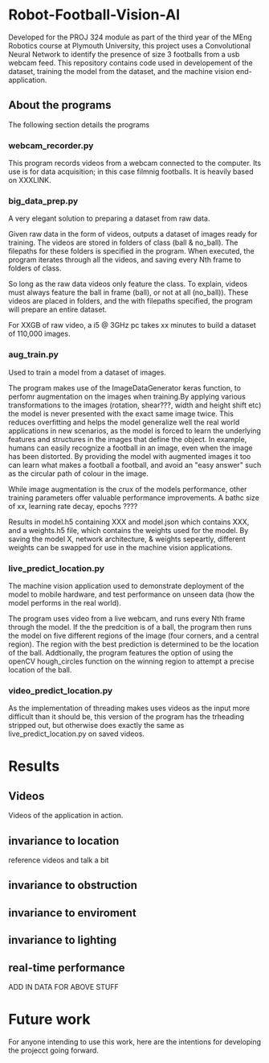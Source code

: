 # Robot-Football-Vision-AI
Developed for the PROJ 324 module as part of the third year of the MEng Robotics course at Plymouth University, this project uses a Convolutional Neural Network to identify the presence of size 3 footballs from a usb webcam feed. This repository contains code used in developement of the dataset, training the model from the dataset, and the machine vision end-application.


## About the programs
The following section details the programs 

### webcam_recorder.py
This program records videos from a webcam connected to the computer. Its use is for data acquisition; in this case filmnig footballs. It is heavily based on XXXLINK.

### big_data_prep.py
A very elegant solution to preparing a dataset from raw data. 

Given raw data in the form of videos, outputs a dataset of images ready for training. The videos are stored in folders of class (ball & no_ball). The filepaths for these folders is specified in the program. When executed, the program iterates through all the videos, and saving every Nth frame to folders of class.

So long as the raw data videos only feature the class. To explain, videos must always feature the ball in frame (ball), or not at all (no_ball)). These videos are placed in folders, and the with filepaths specified, the program will prepare an entire dataset.

For XXGB of raw video, a i5 @ 3GHz pc takes xx minutes to build a dataset of 110,000 images.


### aug_train.py
Used to train a model from a dataset of images.

The program makes use of the ImageDataGenerator keras function, to perfomr augmentation on the images when training.By applying various transformations to the images (rotation, shear???, width and height shift etc) the model is never presented with the exact same image twice. This reduces overfitting and helps the model generalize well the real world applications in new scenarios, as the model is forced to learn the underlying features and structures in the images that define the object. In example, humans can easily recognize a football in an image, even when the image has been distorted. By providing the model with augmented images it too can learn what makes a football a football, and avoid an "easy answer" such as the circular path of colour in the image.

While image augmentation is the crux of the models performance, other training parameters offer valuable performance improvements. A bathc size of xx, learning rate decay, epochs ????


Results in model.h5 containing XXX and model.json which contains XXX, and a weights.h5 file, which contains the weights used for the model. By saving the model X, network architecture, & weights sepeartly, different weights can be swapped for use in the machine vision applications.

### live_predict_location.py
The machine vision application used to demonstrate deployment of the model to mobile hardware, and test performance on unseen data (how the model performs in the real world).

The program uses video from a live webcam, and runs every Nth frame through the model. If the the predcition is of a ball, the program then runs the model on five different regions of the image (four corners, and a central region). The region with the best prediction is determined to be the location of the ball. Addtionally, the program features the option of using the openCV hough_circles function on the winning region to attempt a precise location of the ball.

### video_predict_location.py
As the implementation of threading makes uses videos as the input more difficult than it should be, this version of the program has the trheading stripped out, but otherwise does exactly the same as live_predict_location.py on saved videos.


# Results


## Videos
Videos of the application in action.


## invariance to location
reference videos and talk a bit

## invariance to obstruction

## invariance to enviroment

## invariance to lighting

## real-time performance


ADD IN DATA FOR ABOVE STUFF



# Future work
For anyone intending to use this work, here are the intentions for developing the projecct going forward.







